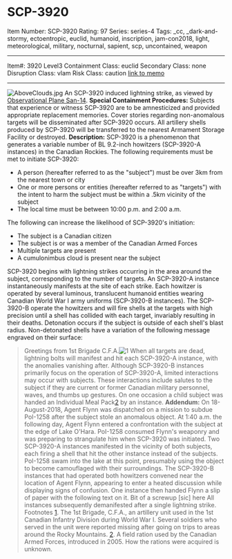 # SCP-3920
Item Number: SCP-3920
Rating: 97
Series: series-4
Tags: _cc, _dark-and-stormy, ectoentropic, euclid, humanoid, inscription, jam-con2018, light, meteorological, military, nocturnal, sapient, scp, uncontained, weapon

---

Item#: 3920
Level3
Containment Class:
euclid
Secondary Class:
none
Disruption Class:
vlam
Risk Class:
caution
[link to memo](/classification-committee-memo)  

* * *
![AboveClouds.jpg](https://scp-wiki.wdfiles.com/local--files/scp-3920/AboveClouds.jpg)
An SCP-3920 induced lightning strike, as viewed by [Observational Plane San-14](http://www.scp-wiki.net/scp-3730).
**Special Containment Procedures:** Subjects that experience or witness SCP-3920 are to be amnesticized and provided appropriate replacement memories. Cover stories regarding non-anomalous targets will be disseminated after SCP-3920 occurs. All artillery shells produced by SCP-3920 will be transferred to the nearest Armament Storage Facility or destroyed.
**Description:** SCP-3920 is a phenomenon that generates a variable number of BL 9.2-inch howitzers (SCP-3920-A instances) in the Canadian Rockies. The following requirements must be met to initiate SCP-3920:
  * A person (hereafter referred to as the "subject") must be over 3km from the nearest town or city
  * One or more persons or entities (hereafter referred to as "targets") with the intent to harm the subject must be within a .5km vicinity of the subject
  * The local time must be between 10:00 p.m. and 2:00 a.m.

The following can increase the likelihood of SCP-3920's initiation:
  * The subject is a Canadian citizen
  * The subject is or was a member of the Canadian Armed Forces
  * Multiple targets are present
  * A cumulonimbus cloud is present near the subject

SCP-3920 begins with lightning strikes occurring in the area around the subject, corresponding to the number of targets. An SCP-3920-A instance instantaneously manifests at the site of each strike. Each howitzer is operated by several luminous, translucent humanoid entities wearing Canadian World War I army uniforms (SCP-3920-B instances). The SCP-3920-B operate the howitzers and will fire shells at the targets with high precision until a shell has collided with each target, invariably resulting in their deaths. Detonation occurs if the subject is outside of each shell's blast radius. Non-detonated shells have a variation of the following message engraved on their surface:
> Greetings from 1st Brigade C.F.A.![1](javascript:;)
When all targets are dead, lightning bolts will manifest and hit each SCP-3920-A instance, with the anomalies vanishing after.
Although SCP-3920-B instances primarily focus on the operation of SCP-3920-A, limited interactions may occur with subjects. These interactions include salutes to the subject if they are current or former Canadian military personnel, waves, and thumbs up gestures. On one occasion a child subject was handed an Individual Meal Pack[2](javascript:;) by an instance.
**Addendum:** On 18-August-2018, Agent Flynn was dispatched on a mission to subdue PoI-1258 after the subject stole an anomalous object. At 1:40 a.m. the following day, Agent Flynn entered a confrontation with the subject at the edge of Lake O'Hara. PoI-1258 consumed Flynn's weaponry and was preparing to strangulate him when SCP-3920 was initiated. Two SCP-3920-A instances manifested in the vicinity of both subjects, each firing a shell that hit the other instance instead of the subjects. PoI-1258 swam into the lake at this point, presumably using the object to become camouflaged with their surroundings.
The SCP-3920-B instances that had operated both howitzers convened near the location of Agent Flynn, appearing to enter a heated discussion while displaying signs of confusion. One instance then handed Flynn a slip of paper with the following text on it.
> Bit of a screwup [sic] here
All instances subsequently demanifested after a single lightning strike.
Footnotes
[1](javascript:;). The 1st Brigade, C.F.A., an artillery unit used in the 1st Canadian Infantry Division during World War I. Several soldiers who served in the unit were reported missing after going on trips to areas around the Rocky Mountains.
[2](javascript:;). A field ration used by the Canadian Armed Forces, introduced in 2005. How the rations were acquired is unknown.